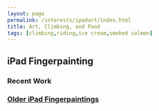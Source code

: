 ```yaml
---
layout: page
permalink: /interests/ipadart/index.html
title: Art, Climbing, and Food
tags: [climbing,riding,ice cream,smoked salmon]
---
```


## iPad Fingerpainting

### Recent Work 

### [Older iPad Fingerpaintings](../older-ipadart)
